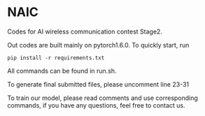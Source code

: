# NAIC
Codes for AI wireless communication contest Stage2.

Out codes are built mainly on pytorch1.6.0. To quickly start, run

`pip install -r requirements.txt`

All commands can be found in run.sh.

To generate final submitted files, please uncomment line 23-31

To train our model, please read comments and use corresponding commands, if you have any questions, feel free to contact us.
